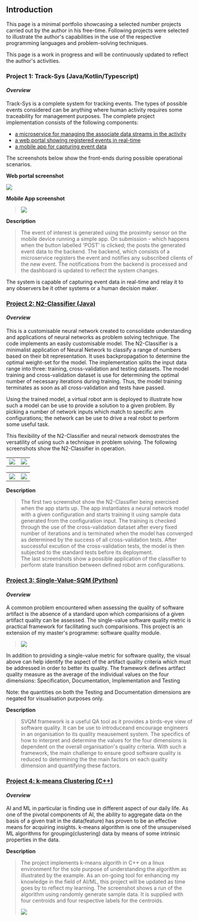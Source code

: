 ## Introduction

This page is a minimal portfolio showcasing a selected number projects carried out by the author in his free-time. 
Following projects were selected to illustrate the author's capabilities in the use of the respective programming 
languages and problem-solving techniques.

This page is a work in progress and will be continuously updated to reflect the author's activities. 

### Project 1: Track-Sys (Java/Kotlin/Typescript)  
#### _Overview_
Track-Sys is a complete system for tracking events. The types of possible events considered can be anything where human activity requires some traceability for management purposes. The complete project implementation consists of the following components: 
 - [a microservice for managing the associate data streams in the activity](https://github.com/Pendo720/TrackerMS)
 - [a web portal showing registered events in real-time](https://github.com/Pendo720/Track-Sys-Dashboard) 
 - [a mobile app for capturing event data](https://github.com/Pendo720/M-Front)
  
The screenshots below show the front-ends during possible operational scenarios. 

**Web portal screenshot**

![](/gh-images/wfront.png)

**Mobile App screenshot**

> ![](/gh-images/mfront.png)

**Description**
>   The event of interest is generated using the proximity sensor on the mobile device running a simple app. On submission - which happens when the button labelled 'POST' 
>   is clicked; the posts the generated event data to the backend. The backend, which consists of a microservice registers the event and notifies any subscribed clients of the new event. 
>   The notifications from the backend is processed and the dashboard is updated to reflect the system changes.
>   
The system is capable of capturing event data in real-time and relay it to any observers be it other systems or a human decision maker. 
 
 
### [Project 2: N2-Classifier (Java)](https://github.com/Pendo720/nn-fp)  
#### _Overview_
This is a customisable neural network created to consolidate understanding and applications of neural networks as problem solving technique. The code implements
an easily customisable model. 
The N2-Classifier is a minimalist application of Neural Network to classify a range of numbers based on their bit representation. It uses backpropagation to 
determine the optimal weight-set for the model. The implementation splits the input data range into three: training, cross-validation and testing datasets.
The model training and cross-validation dataset is use for determining the optimal number of necessary iterations during training. Thus, the model training terminates 
as soon as all cross-validation and tests have passed.

Using the trained model, a virtual robot arm is deployed to illustrate how such a model can be use to provide a solution to a given problem. By picking a number of 
network inputs which match to specific arm configurations; the network can be use to drive a real robot to perform some useful task.

This flexibility of the N2-Classifier and neural network demostrates the versatility of using such a technique in problem solving. The following screenshots show the 
N2-Classifier in operation.

|      |      |
|:----:|:----:|
| ![](/gh-images/Screenshot_0.png) | ![](/gh-images/Screenshot_01.png) |

|      |      |
|:----:|:----:|
| ![](/gh-images/Screenshot_16.png) | ![](/gh-images/Screenshot_05.png) |

**Description**
> The first two screenshot show the N2-Classifier being exercised when the app starts up. The app instantiates a neural network model with a given configuration and starts training it using sample data generated from the configuration input. The training is checked through the use of the cross-validation dataset after every fixed number of iterations and is terminated when the model has converged as determined by the success of all cross-validation tests. After successful excution of the cross-validation tests, the model is then subjected to the standard tests before its deployment.     
> The last screenshots show a possible application of the classifier to perform state transition between defined robot arm configurations.
> 

### [Project 3: Single-Value-SQM (Python)](https://github.com/Pendo720/svsqm)  
#### _Overview_
A common problem encountered when assessing the quality of software artifact is the absence of a standard
upon which comparisions of a given artifact quality can be assessed. The single-value software quality metric is
practical framework for facilitating such comparisions. This project is an extension of my master's 
programme: software quality module. 

> ![](/gh-images/svsqm_graph.png)

In addition to providing a single-value metric for software quality, the visual above can help identify 
the aspect of the artifact quality criteria which must be addressed in order to better its quality. The framework defines artifact quality 
measure as the average of the individual values on the four dimensions: Specification, Documentation, Implementation and Testing

Note: the quantities on both the Testing and Documentation dimensions are negated for visualisation purposes only.

**Description**
> SVQM framework is a useful QA tool as it provides a birds-eye view of software quality. It can be use to introduceand encourage engineers in 
> an organisation to its quality meausement system. The specifics of how to interpret and determine the values for the four dimensions is dependent on 
> the overall organisation's quality criteria. With such a framework, the main challenge to ensure good software quality is reduced to determining the
> the main factors on each quality dimension and quantifying these factors.
> 
   
### [Project 4: k-means Clustering (C++)](https://github.com/Pendo720/kmeans-fp)  
#### _Overview_
AI and ML in particular is finding use in different aspect of our daily life. As one of the pivotal 
components of AI, the ability to aggregate data on the basis of a given trait in the data(feature) has 
proven to be an effective means for acquiring insights. k-means algorithm is one of the unsupervised 
ML algorithms for grouping(clustering) data by means of some intrinsic properties in the data.

**Description** 
> The project implements k-means algorith in C++ on a linux environment for the sole purpose of understanding the algorithm as illustrated by the
> example. As an on-going tool for enhancing my knowledge in the field of AI/ML, this project will be updated as time goes by to reflect my learning.
> The screenshot shows a run of the algorithm using randomly generate sample data. It is supplied with four centroids and four respective labels for the centroids.
>  
> ![](/gh-images/kmeans_run.PNG)
